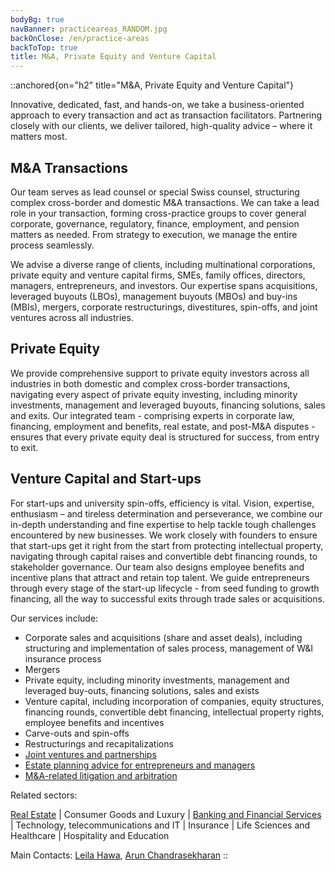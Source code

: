 ```yaml
---
bodyBg: true
navBanner: practiceareas_RANDOM.jpg
backOnClose: /en/practice-areas
backToTop: true
title: M&A, Private Equity and Venture Capital
---
```


::anchored{on="h2" title="M&A, Private Equity and Venture Capital"}

Innovative, dedicated, fast, and hands-on, we take a business-oriented approach to every transaction and act as transaction facilitators. Partnering closely with our clients, we deliver tailored, high-quality advice – where it matters most.

## M&A Transactions
Our team serves as lead counsel or special Swiss counsel, structuring complex cross-border and domestic M&A transactions. We can take a lead role in your transaction, forming cross-practice groups to cover general corporate, governance, regulatory, finance, employment, and pension matters as needed. From strategy to execution, we manage the entire process seamlessly.

We advise a diverse range of clients, including multinational corporations, private equity and venture capital firms, SMEs, family offices, directors, managers, entrepreneurs, and investors. Our expertise spans acquisitions, leveraged buyouts (LBOs), management buyouts (MBOs) and buy-ins (MBIs), mergers, corporate restructurings, divestitures, spin-offs, and joint ventures across all industries.

## Private Equity
We provide comprehensive support to private equity investors across all industries in both domestic and complex cross-border transactions, navigating every aspect of private equity investing, including minority investments, management and leveraged buyouts, financing solutions, sales and exits. Our integrated team - comprising experts in corporate law, financing, employment and benefits, real estate, and post-M&A disputes - ensures that every private equity deal is structured for success, from entry to exit.

## Venture Capital and Start-ups
For start-ups and university spin-offs, efficiency is vital. Vision, expertise, enthusiasm – and tireless determination and perseverance, we combine our in-depth understanding and fine expertise to help tackle tough challenges encountered by new businesses. We work closely with founders to ensure that start-ups get it right from the start from protecting intellectual property, navigating through capital raises and convertible debt financing rounds, to stakeholder governance. Our team also designs employee benefits and incentive plans that attract and retain top talent. We guide entrepreneurs through every stage of the start-up lifecycle - from seed funding to growth financing, all the way to successful exits through trade sales or acquisitions.

Our services include:
- Corporate sales and acquisitions (share and asset deals), including structuring and implementation of sales process, management of W&I insurance process
- Mergers
- Private equity, including minority investments, management and leveraged buy-outs, financing solutions, sales and exists
- Venture capital, including incorporation of companies, equity structures, financing rounds, convertible debt financing, intellectual property rights, employee benefits and incentives
- Carve-outs and spin-offs
- Restructurings and recapitalizations
- [Joint ventures and partnerships](/en/practice-areas/commercial-contracts)
- [Estate planning advice for entrepreneurs and managers](/en/practice-areas/private-clients)
- [M&A-related litigation and arbitration](/en/practice-areas/litigation-arbitration)

Related sectors:

[Real Estate](/en/practice-areas/real-estate) | Consumer Goods and Luxury | [Banking and Financial Services](/en/practice-areas/banking-finance) | Technology, telecommunications and IT | Insurance | Life Sciences and Healthcare | Hospitality and Education

Main Contacts: [Leila Hawa](/en/team/lh), [Arun Chandrasekharan](/en/team/ac)
::

